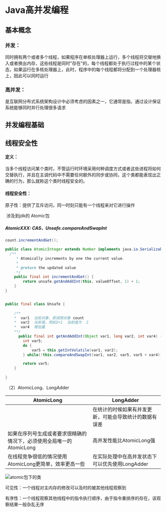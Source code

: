 # Java高并发编程

## 基本概念

### 并发：

同时拥有两个或者多个线程，如果程序在单核处理器上运行，多个线程将交替地换入或者换出内存，这些线程是同时"存在"的，每个线程都处于执行过程中的某个状态，如果运行在多核处理器上，此时，程序中的每个线程都将分配到一个处理器核上，因此可以同时运行

### 高并发：

是互联网分布式系统架构设计中必须考虑的因素之一，它通常是指，通过设计保证系统能够同时并行处理很多请求

## 并发编程基础



## 线程安全性

#### 定义：

当多个线程访问某个类时，不管运行时环境采用何种调度方式或者这些进程将如何交替执行，并且在主调代码中不需要任何额外的同步或协同，这个类都能表现出正确的行为，那么就称这个类时线程安全的。

#### 线程安全性：

原子性：提供了互斥访问，同一时刻只能有一个线程来对它进行操作

​	涉及到jdk的  Atomic包

##### AtomicXXX: CAS、Unsafe.compareAndSwapInt

```java
count.incrementAndGet();

public class AtomicInteger extends Number implements java.io.Serializable {
  /**
     * Atomically increments by one the current value.
     *
     * @return the updated value
     */
    public final int incrementAndGet() {
        return unsafe.getAndAddInt(this, valueOffset, 1) + 1;
    }
}


public final class Unsafe {
  
  	/**
  	*  var1  当前对象，即调用对象 count
  	*  var2  当前值，例如2+1  当前值为  2
  	*  var4  增加量
  	**/
      public final int getAndAddInt(Object var1, long var2, int var4) {
        int var5;
        do {
            var5 = this.getIntVolatile(var1, var2);
        } while(!this.compareAndSwapInt(var1, var2, var5, var5 + var4));

        return var5;
    }
  
}
```

​	（2）AtomicLong、LongAdder

| AtomicLong                                                   | LongAdder                                              |
| ------------------------------------------------------------ | ------------------------------------------------------ |
|                                                              | 在统计的时候如果有并发更新，可能会导致统计的数据有误差 |
| 如果在序列号生成或者要求很精确的情况下，必须使用全局唯一的AtomicLong | 高并发性能比AtomicLong强                               |
| 在线程竞争很低的情况使用AtomicLong更简单，效率更高一些       | 在实际处理中在高并发状态下可以优先使用LongAdder        |

 ![atomic包下的类](/home/last/%E6%96%87%E6%A1%A3/doc/image/atomic.PNG)



可见性：一个线程对主内存的修改可以及时的被其他线程观察到

有序性：一个线程观察其他线程中的指令执行顺序，由于指令重排序的存在，该观察结果一般杂乱无序































































































































































































